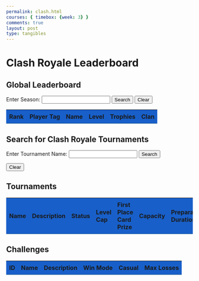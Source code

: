 ```yaml
---
permalink: clash.html
courses: { timebox: {week: 3} }
comments: true
layout: post
type: tangibles
---
```

<html>
<head>
    <title>Clash Royale Information Database</title>
    <style>
        table {
            width: 100%;
            border-collapse: collapse;
        }
        th, td {
            padding: 8px;
            text-align: left;
            border-bottom: 1px solid #246092;
        }
        th {
            background-color: #185fc9;
        }
    </style>
</head>
<body>
    <h1>Clash Royale Leaderboard</h1>
    <div id="leaderboard">
        <h2>Global Leaderboard</h2>
        <div>
            <label for="seasonInput">Enter Season:</label>
            <input type="number" id="seasonInput" name="seasonInput">
            <button id="searchButton2">Search</button>
            <button id="clearButton">Clear</button>
        </div>
        <table id="leaderboardTable">
            <thead>
                <tr>
                    <th>Rank</th>
                    <th>Player Tag</th>
                    <th>Name</th>
                    <th>Level</th>
                    <th>Trophies</th>
                    <th>Clan</th>
                </tr>
            </thead>
            <tbody>
                <!-- Leaderboard data will be displayed here -->
            </tbody>
        </table>
    </div>
    <h2>Search for Clash Royale Tournaments</h2>
    <form id="searchForm">
        <label for="tournamentName">Enter Tournament Name:</label>
        <input type="text" id="tournamentName" name="tournamentName">
        <button type="submit">Search</button>
    </form>
    <button id="clearButton2">Clear</button>
    <div id="tournaments-list">
        <h2>Tournaments</h2>
        <table id="tournamentTable">
            <thead>
                <tr>
                    <th>Name</th>
                    <th>Description</th>
                    <th>Status</th>
                    <th>Level Cap</th>
                    <th>First Place Card Prize</th>
                    <th>Capacity</th>
                    <th>Preparation Duration</th>
                    <th>Duration</th>
                    <th>Created Time</th>
                    <th>Game Mode ID</th>         
                </tr>
            </thead>
            <tbody>
                <!-- Tournaments will be displayed here -->
            </tbody>
        </table>
    </div>
    <div id="challenges-list">
        <h2>Challenges</h2>
        <table id="challengeTable">
            <thead>
                <tr>
                    <th>ID</th>
                    <th>Name</th>
                    <th>Description</th>
                    <th>Win Mode</th>
                    <th>Casual</th>
                    <th>Max Losses</th>
                </tr>
            </thead>
            <tbody>
                <!-- Challenges will be displayed here -->
            </tbody>
        </table>
    </div>
    <script src="https://code.jquery.com/jquery-3.6.0.min.js"></script>
    <script>
        $(document).ready(function() {
            const backendUrl = 'http://127.0.0.1:4200';
            function fetchLeaderboard(season) {
                $.getJSON(`${backendUrl}/leaderboard?season=${season}`, function(data) {
                    $('#leaderboardTable tbody').empty();
                    data.forEach(function(player) {
                        $('#leaderboardTable tbody').append(`
                            <tr>
                                <td>${player.rank}</td>
                                <td>${player.tag}</td>
                                <td>${player.name}</td>
                                <td>${player.expLevel}</td>
                                <td>${player.trophies}</td>
                                <td>${player.clan ? player.clan.name : ''}</td>
                            </tr>
                        `);
                    });
                }).fail(function(jqXHR, textStatus, errorThrown) {
                    console.error("Error fetching leaderboard: " + textStatus + ", " + errorThrown);
                    $('#leaderboard').empty().append(`<p>Error loading leaderboard.</p>`);
                });
            }
            $('#searchButton2').click(function() {
                const season = $('#seasonInput').val();
                fetchLeaderboard(season);
            });
            $('#clearButton').click(function() {
                $('#seasonInput').val('');
                $('#leaderboardTable tbody').empty();
            });
            fetchLeaderboard(1);
            function fetchTournaments(tournamentName) {
                $.getJSON(`${backendUrl}/tournaments?name=${encodeURIComponent(tournamentName)}`, function(data) {
                    $('#tournamentTable tbody').empty();
                    data.forEach(function(tournament) {
                        tname = tournament.name;
                        $('#tournamentTable tbody').append(`
                            <tr>
                                <td>${tname}</td>
                                <td>${tournament.description}</td>
                                <td>${tournament.status}</td>
                                <td>${tournament.levelCap}</td>
                                <td>${tournament.firstPlaceCardPrize}</td>
                                <td>${tournament.capacity} / ${tournament.maxCapacity}</td>
                                <td>${tournament.preparationDuration} seconds</td>
                                <td>${tournament.duration} seconds</td>
                                <td>${new Date(tournament.createdTime).toLocaleString()}</td>
                                <td>${tournament.gameMode && tournament.gameMode.id ? tournament.gameMode.id : ''}</td>
                                <td><button id = "tbutton" onclick= "event.stopPropagation(); addToTour(tname)">Save</button></td>
                            </tr>
                        `);
                    });
                    $('#clearButton2').click(function() {
                        $('#tournamentName').val('');
                        $('#tournamentTable tbody').empty();
                    });
                }).fail(function(jqXHR, textStatus, errorThrown) {
                    console.error("Error fetching tournaments: " + textStatus + ", " + errorThrown);
                    $('#tournaments-list').empty().append(`<p>Error loading tournaments.</p>`);
                });   
            }
            function fetchChallenges() {
                $.getJSON(`${backendUrl}/challenges`, function(data) {
                    $('#challengeTable tbody').empty();
                    if (Array.isArray(data)) {
                        data.forEach(function(challenge) {
                            $('#challengeTable tbody').append(`
                                <tr>
                                    <td>${challenge.id}</td>
                                    <td>${challenge.name}</td>
                                    <td>${challenge.description}</td>
                                    <td>${challenge.winMode}</td>
                                    <td>${challenge.casual}</td>
                                    <td>${challenge.maxLosses}</td>
                                </tr>
                            `);
                        });
                    } else {
                        console.error("Data received from backend is not an array");
                    }
                }).fail(function(jqXHR, textStatus, errorThrown) {
                    console.error("Error fetching challenges: " + textStatus + ", " + errorThrown);
                    $('#challenges-list').empty().append(`<p>Error loading challenges.</p>`);
                });
            }
            fetchChallenges();
            $('#searchForm').submit(function(event) {
                event.preventDefault();
                let tournamentName = $('#tournamentName').val();
                fetchTournaments(tournamentName);
                fetchChallenges();
            });
        });
function addToTour(tourName) {
    function getCookie(name) {
      const value = `; ${document.cookie}`;
      const parts = value.split(`; ${name}=`);
      if (parts.length === 2) return parts.pop().split(';').shift();
  }
  // Check if the user is authenticated
  const jwtToken = getCookie('jwt');
  const tokenParts = jwtToken.split('.');
  const payload = JSON.parse(atob(tokenParts[1]));
  const userId = payload.id;
  console.log("HAHA: "+ userId + " " +tourName)
    var url = `http://127.0.0.1:4200/api/tour/addtotours?id=${userId}&tour_name=${tourName}`;
    fetch(url, {
        method: 'POST'
    })
    .then(response => {
        if (!response.ok) {
            throw new Error(`HTTP error! status: ${response.status}`);
        }
        return response.json();
    })
    .then(data => {
        console.log('Tour added to tours:', data);
        // Optionally, provide feedback to the user that the tour was added to tours
    })
    .catch((error) => {
        console.error('Error adding tour to tours:', error);
        alert('Error adding tour to tours. Please try again.');
    });
}
function getCookie(name) {
    const value = `; ${document.cookie}`;
    const parts = value.split(`; ${name}=`);
    if (parts.length === 2) {
        const token = parts.pop().split(';').shift();
        const decodedToken = parseJwt(token); // Assuming you have a function to parse JWT tokens
        return decodedToken.user_id; // Assuming user_id is the key for user ID in your JWT token
    }
    return null; // Return null if the cookie or token is not found
}
function parseJwt(token) {
    const base64Url = token.split('.')[1];
    const base64 = base64Url.replace(/-/g, '+').replace(/_/g, '/');
    const jsonPayload = decodeURIComponent(atob(base64).split('').map(c => '%' + ('00' + c.charCodeAt(0).toString(16)).slice(-2)).join(''));
    return JSON.parse(jsonPayload);
}
    </script>
</body>
</html>